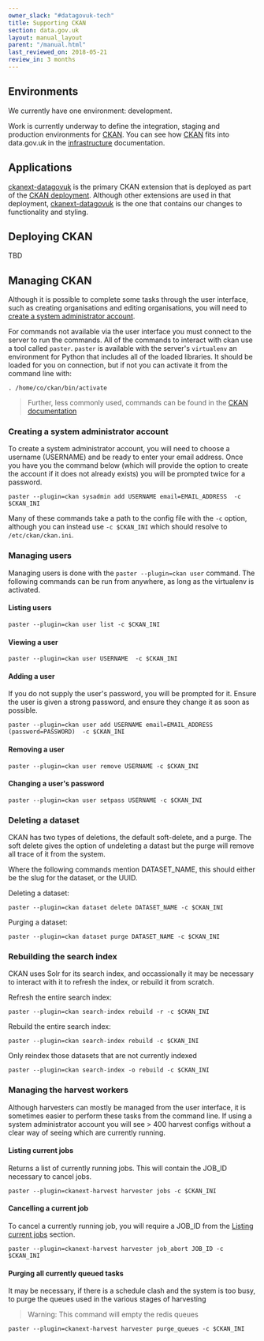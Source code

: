 ```yaml
---
owner_slack: "#datagovuk-tech"
title: Supporting CKAN
section: data.gov.uk
layout: manual_layout
parent: "/manual.html"
last_reviewed_on: 2018-05-21
review_in: 3 months
---
```

[ckan]: https://ckan.org
[ckanext-datagovuk]: apps/ckanext_datagovuk
[ckan deployment]: https://github.com/alphagov/datagovuk_ckan_deployment
[infrastructure]: https://github.com/alphagov/datagovuk_infrastructure
[ckandocs]: http://docs.ckan.org/en/ckan-2.7.3/maintaining/paster.html

## Environments

We currently have one environment: development.

Work is currently underway to define the integration, staging and production environments for [CKAN][ckan]. You can see
how [CKAN][ckan] fits into data.gov.uk in the [infrastructure] documentation.

## Applications

[ckanext-datagovuk] is the primary CKAN extension that is deployed as part of the [CKAN deployment][ckan deployment].
Although other extensions are used in that deployment, [ckanext-datagovuk] is the one that contains our changes
to functionality and styling.

## Deploying CKAN

TBD

## Managing CKAN

Although it is possible to complete some tasks through the user interface, such as creating organisations and
editing organisations, you will need to [create a system administrator account](#creating-a-system-administrator-account).

For commands not available via the user interface you must connect to the server to run the commands.
All of the commands to interact with ckan use a tool called `paster`. `paster` is available
with the server's `virtualenv` an environment for Python that includes all of the loaded libraries.
It should be loaded for you on connection, but if not you can activate it from the command line with:

```
. /home/co/ckan/bin/activate
```

> Further, less commonly used, commands can be found in the [CKAN documentation][ckandocs]

### Creating a system administrator account

To create a system administrator account, you will need to choose a username (USERNAME) and be ready to enter
your email address.  Once you have you the command below (which will provide the option to create the account
if it does not already exists) you will be prompted twice for a password.

```
paster --plugin=ckan sysadmin add USERNAME email=EMAIL_ADDRESS  -c $CKAN_INI
```

Many of these commands take a path to the config file with the `-c` option, although you can instead use
`-c $CKAN_INI` which should resolve to `/etc/ckan/ckan.ini`.

### Managing users

Managing users is done with the `paster --plugin=ckan user` command. The following commands can be run
from anywhere, as long as the virtualenv is activated.

#### Listing users

```
paster --plugin=ckan user list -c $CKAN_INI
```

#### Viewing a user

```
paster --plugin=ckan user USERNAME  -c $CKAN_INI
```

#### Adding a user

If you do not supply the user's password, you will be prompted for it.  Ensure the user is given a
strong password, and ensure they change it as soon as possible.

```
paster --plugin=ckan user add USERNAME email=EMAIL_ADDRESS (password=PASSWORD)  -c $CKAN_INI
```

#### Removing a user

```
paster --plugin=ckan user remove USERNAME -c $CKAN_INI
```

#### Changing a user's password

```
paster --plugin=ckan user setpass USERNAME -c $CKAN_INI
```

### Deleting a dataset

CKAN has two types of deletions, the default soft-delete, and a purge.  The soft delete gives the option of
undeleting a datast but the purge will remove all trace of it from the system.

Where the following commands mention DATASET_NAME, this should either be the slug for the dataset, or the
UUID.

Deleting a dataset:

```
paster --plugin=ckan dataset delete DATASET_NAME -c $CKAN_INI
```

Purging a dataset:

```
paster --plugin=ckan dataset purge DATASET_NAME -c $CKAN_INI
```


### Rebuilding the search index

CKAN uses Solr for its search index, and occassionally it may be necessary to interact with it
to refresh the index, or rebuild it from scratch.

Refresh the entire search index:

```
paster --plugin=ckan search-index rebuild -r -c $CKAN_INI
```

Rebuild the entire search index:

```
paster --plugin=ckan search-index rebuild -c $CKAN_INI
```

Only reindex those datasets that are not currently indexed

```
paster --plugin=ckan search-index -o rebuild -c $CKAN_INI
```


### Managing the harvest workers

Although harvesters can mostly be managed from the user interface, it is
sometimes easier to perform these tasks from the command line. If using
a system administrator account you will see > 400 harvest configs without
a clear way of seeing which are currently running.

#### Listing current jobs

Returns a list of currently running jobs.  This will contain the
JOB_ID necessary to cancel jobs.

```
paster --plugin=ckanext-harvest harvester jobs -c $CKAN_INI
```


#### Cancelling a current job

To cancel a currently running job, you will require a JOB_ID from the
[Listing current jobs](#listing-current-jobs) section.

```
paster --plugin=ckanext-harvest harvester job_abort JOB_ID -c $CKAN_INI
```

#### Purging all currently queued tasks

It may be necessary, if there is a schedule clash and the system is too busy,
to purge the queues used in the various stages of harvesting

> Warning: This command will empty the redis queues

```
paster --plugin=ckanext-harvest harvester purge_queues -c $CKAN_INI
```

